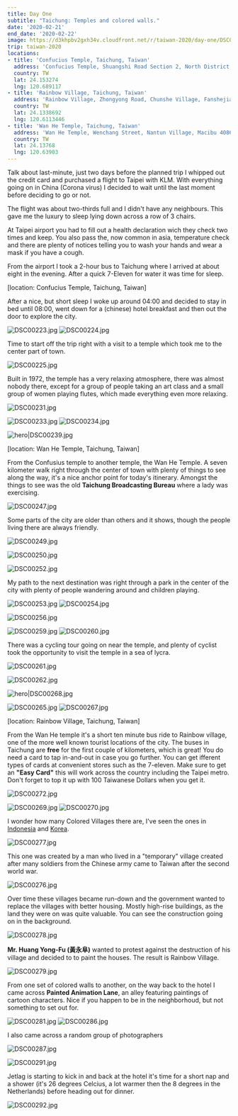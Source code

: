 ```yaml
---
title: Day One
subtitle: "Taichung: Temples and colored walls."
date: '2020-02-21'
end_date: '2020-02-22'
image: https://d3khpbv2gxh34v.cloudfront.net/r/taiwan-2020/day-one/DSC00276.jpg
trip: taiwan-2020
locations:
- title: 'Confucius Temple, Taichung, Taiwan'
  address: 'Confucius Temple, Shuangshi Road Section 2, North District, 404, Taiwan'
  country: TW
  lat: 24.153274
  lng: 120.689117
- title: 'Rainbow Village, Taichung, Taiwan'
  address: 'Rainbow Village, Zhongyong Road, Chunshe Village, Fanshejiao 40859, Taiwan'
  country: TW
  lat: 24.1338692
  lng: 120.6113446
- title: 'Wan He Temple, Taichung, Taiwan'
  address: 'Wan He Temple, Wenchang Street, Nantun Village, Macibu 40863, Taiwan'
  country: TW
  lat: 24.13768
  lng: 120.63903
---
```


Talk about last-minute, just two days before the planned trip I whipped out the credit card and purchased a flight to Taipei with KLM. With everything going on in China (Corona virus) I decided to wait until the last moment before deciding to go or not.

The flight was about two-thirds full and I didn't have any neighbours. This gave me the luxury to sleep lying down across a row of 3 chairs.

At Taipei airport you had to fill out a health declaration wich they check two times and keep. You also pass the, now common in asia, temperature check and there are plenty of notices telling you to wash your hands and wear a mask if you have a cough.

From the airport I took a 2-hour bus to Taichung where I arrived at about eight in the evening. After a quick 7-Eleven for water it was time for sleep.

[location: Confucius Temple, Taichung, Taiwan]

After a nice, but short sleep I woke up around 04:00 and decided to stay in bed until 08:00, went down for a (chinese) hotel breakfast and then out the door to explore the city.

![DSC00223.jpg](https://d3khpbv2gxh34v.cloudfront.net/r/taiwan-2020/day-one/DSC00223.jpg "1.502")
![DSC00224.jpg](https://d3khpbv2gxh34v.cloudfront.net/r/taiwan-2020/day-one/DSC00224.jpg "1.502")

Time to start off the trip right with a visit to a temple which took me to the center part of town.

![DSC00225.jpg](https://d3khpbv2gxh34v.cloudfront.net/r/taiwan-2020/day-one/DSC00225.jpg "1.502")

Built in 1972, the temple has a very relaxing atmosphere, there was almost nobody there, except for a group of people taking an art class and a small group of women playing flutes, which made everything even more relaxing.

![DSC00231.jpg](https://d3khpbv2gxh34v.cloudfront.net/r/taiwan-2020/day-one/DSC00231.jpg "1.502")

![DSC00233.jpg](https://d3khpbv2gxh34v.cloudfront.net/r/taiwan-2020/day-one/DSC00233.jpg "1.502")
![DSC00234.jpg](https://d3khpbv2gxh34v.cloudfront.net/r/taiwan-2020/day-one/DSC00234.jpg "0.666")

![hero|DSC00239.jpg](https://d3khpbv2gxh34v.cloudfront.net/r/taiwan-2020/day-one/DSC00239.jpg "1.502")

[location: Wan He Temple, Taichung, Taiwan]

From the Confusius temple to another temple, the Wan He Temple. A seven kilometer walk right through the center of town with plenty of things to see along the way, it's a nice anchor point for today's itinerary. Amongst the things to see was the old **Taichung Broadcasting Bureau** where a lady was exercising.

![DSC00247.jpg](https://d3khpbv2gxh34v.cloudfront.net/r/taiwan-2020/day-one/DSC00247.jpg "1.502")

Some parts of the city are older than others and it shows, though the people living there are always friendly.

![DSC00249.jpg](https://d3khpbv2gxh34v.cloudfront.net/r/taiwan-2020/day-one/DSC00249.jpg "1.558")

![DSC00250.jpg](https://d3khpbv2gxh34v.cloudfront.net/r/taiwan-2020/day-one/DSC00250.jpg "1.502")

![DSC00252.jpg](https://d3khpbv2gxh34v.cloudfront.net/r/taiwan-2020/day-one/DSC00252.jpg "1.502")

My path to the next destination was right through a park in the center of the city with plenty of people wandering around and children playing.

![DSC00253.jpg](https://d3khpbv2gxh34v.cloudfront.net/r/taiwan-2020/day-one/DSC00253.jpg "1.502")
![DSC00254.jpg](https://d3khpbv2gxh34v.cloudfront.net/r/taiwan-2020/day-one/DSC00254.jpg "1.502")


![DSC00256.jpg](https://d3khpbv2gxh34v.cloudfront.net/r/taiwan-2020/day-one/DSC00256.jpg "1.502")

![DSC00259.jpg](https://d3khpbv2gxh34v.cloudfront.net/r/taiwan-2020/day-one/DSC00259.jpg "0.666")
![DSC00260.jpg](https://d3khpbv2gxh34v.cloudfront.net/r/taiwan-2020/day-one/DSC00260.jpg "0.666")

There was a cycling tour going on near the temple, and plenty of cyclist took the opportunity to visit the temple in a sea of lycra.

![DSC00261.jpg](https://d3khpbv2gxh34v.cloudfront.net/r/taiwan-2020/day-one/DSC00261.jpg "1.502")

![DSC00262.jpg](https://d3khpbv2gxh34v.cloudfront.net/r/taiwan-2020/day-one/DSC00262.jpg "1.502")

![hero|DSC00268.jpg](https://d3khpbv2gxh34v.cloudfront.net/r/taiwan-2020/day-one/DSC00268.jpg "1.437")

![DSC00265.jpg](https://d3khpbv2gxh34v.cloudfront.net/r/taiwan-2020/day-one/DSC00265.jpg "1.812")
![DSC00267.jpg](https://d3khpbv2gxh34v.cloudfront.net/r/taiwan-2020/day-one/DSC00267.jpg "1.502")


[location: Rainbow Village, Taichung, Taiwan]

From the Wan He temple it's a short ten minute bus ride to Rainbow village, one of the more well known tourist locations of the city. The buses in Taichung are **free** for the first couple of kilometers, which is great! You do need a card to tap in-and-out in case you go further. You can get ifferent types of cards at convenient stores such as the 7-eleven. Make sure to get an **"Easy Card"** this will work across the country including the Taipei metro. Don't forget to top it up with 100 Taiwanese Dollars when you get it.

![DSC00272.jpg](https://d3khpbv2gxh34v.cloudfront.net/r/taiwan-2020/day-one/DSC00272.jpg "1.502")

![DSC00269.jpg](https://d3khpbv2gxh34v.cloudfront.net/r/taiwan-2020/day-one/DSC00269.jpg "1.502")
![DSC00270.jpg](https://d3khpbv2gxh34v.cloudfront.net/r/taiwan-2020/day-one/DSC00270.jpg "1.502")


I wonder how many Colored Villages there are, I've seen the ones in [Indonesia](https://matsimitsu.com/trips/asia-2017/day-seventeen/) and [Korea](https://matsimitsu.com/trips/korea-2017/day-seven/).

![DSC00277.jpg](https://d3khpbv2gxh34v.cloudfront.net/r/taiwan-2020/day-one/DSC00277.jpg "1.502")

This one was created by a man who lived in a "temporary" village created after many soldiers from the Chinese army came to Taiwan after the second world war.

![DSC00276.jpg](https://d3khpbv2gxh34v.cloudfront.net/r/taiwan-2020/day-one/DSC00276.jpg "1.502")

Over time these villages became run-down and the government wanted to replace the villages with better housing. Mostly high-rise buildings, as the land they were on was quite valuable. You can see the construction going on in the background.


![DSC00278.jpg](https://d3khpbv2gxh34v.cloudfront.net/r/taiwan-2020/day-one/DSC00278.jpg "1.502")

 **Mr. Huang Yong-Fu (黃永阜)** wanted to protest against the destruction of his village and decided to to paint the houses. The result is Rainbow Village.


![DSC00279.jpg](https://d3khpbv2gxh34v.cloudfront.net/r/taiwan-2020/day-one/DSC00279.jpg "1.502")

From one set of colored walls to another, on the way back to the hotel I came across **Painted Animation Lane**, an alley featuring paintings of cartoon characters. Nice if you happen to be in the neighborhoud, but not something to set out for.

![DSC00281.jpg](https://d3khpbv2gxh34v.cloudfront.net/r/taiwan-2020/day-one/DSC00281.jpg "0.666")
![DSC00286.jpg](https://d3khpbv2gxh34v.cloudfront.net/r/taiwan-2020/day-one/DSC00286.jpg "1.502")

I also came across a random group of photographers

![DSC00287.jpg](https://d3khpbv2gxh34v.cloudfront.net/r/taiwan-2020/day-one/DSC00287.jpg "1.502")

![DSC00291.jpg](https://d3khpbv2gxh34v.cloudfront.net/r/taiwan-2020/day-one/DSC00291.jpg "1.244")

Jetlag is starting to kick in and back at the hotel it's time for a short nap and a shower (it's 26 degrees Celcius, a lot warmer then the 8 degrees in the Netherlands) before heading out for dinner.

![DSC00292.jpg](https://d3khpbv2gxh34v.cloudfront.net/r/taiwan-2020/day-one/DSC00292.jpg "1.502")
